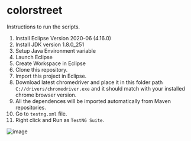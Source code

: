 # colorstreet

Instructions to run the scripts.

1. Install Eclipse Version 2020-06 (4.16.0)
2. Install JDK version 1.8.0_251
3. Setup Java Environment variable
4. Launch Eclipse
5. Create Workspace in Eclipse
6. Clone this repository.
7. Import this project in Eclipse.
8. Download latest chromedriver and place it in this folder path `C://drivers/chromedriver.exe` and it should match with your installed chrome browser version.
9. All the dependences will be imported automatically from Maven repositories.
10. Go to `testng.xml` file.
11. Right click and Run as `TestNG Suite`.

![image](https://user-images.githubusercontent.com/117222599/199352733-a77df684-1bdd-4e3c-af5d-ebf89a4b856c.png)

